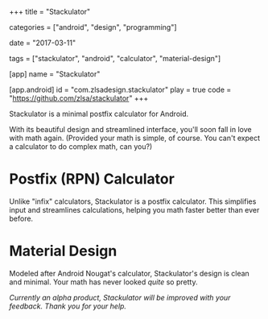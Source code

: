+++
title = "Stackulator"

categories = ["android", "design", "programming"]

date = "2017-03-11"

tags = ["stackulator", "android", "calculator", "material-design"]

[app]
name = "Stackulator"

[app.android]
id = "com.zlsadesign.stackulator"
play = true
code = "https://github.com/zlsa/stackulator"
+++

Stackulator is a minimal postfix calculator for Android.

With its beautiful design and streamlined interface, you'll soon fall
in love with math again. (Provided your math is simple, of course. You
can't expect a calculator to do complex math, can you?)

<!--more-->

# Postfix (RPN) Calculator

Unlike "infix" calculators, Stackulator is a postfix calculator. This
simplifies input and streamlines calculations, helping you math faster
better than ever before.

# Material Design

Modeled after Android Nougat's calculator, Stackulator's design is
clean and minimal. Your math has never looked *quite* so pretty.

*Currently an alpha product, Stackulator will be improved with your feedback. Thank you for your help.*
